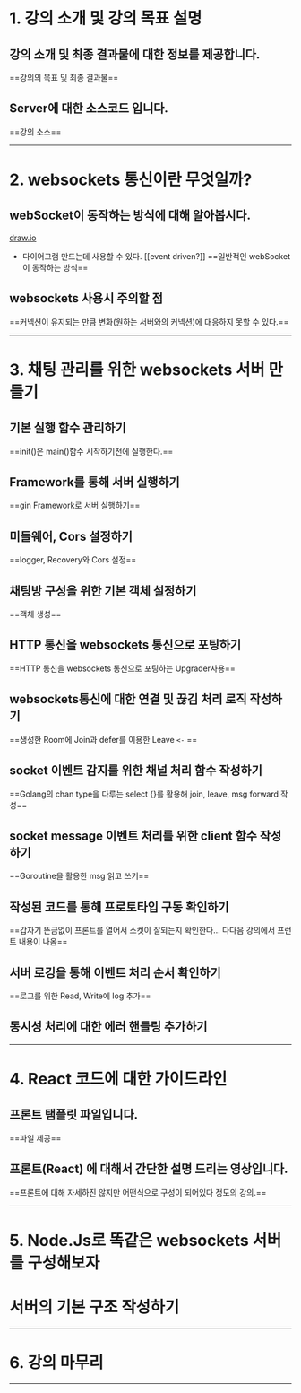 # 1. 강의 소개 및 강의 목표 설명
## 강의 소개 및 최종 결과물에 대한 정보를 제공합니다.
==강의의 목표 및 최종 결과물==
## Server에 대한 소스코드 입니다.
==강의 소스==
****
# 2. websockets 통신이란 무엇일까?
## webSocket이 동작하는 방식에 대해 알아봅시다.
[draw.io](draw.io)
- 다이어그램 만드는데 사용할 수 있다.
[[event driven?]]
==일반적인 webSocket이 동작하는 방식==
## websockets 사용시 주의할 점
==커넥션이 유지되는 만큼 변화(원하는 서버와의 커넥션)에 대응하지 못할 수 있다.==
****
# 3. 채팅 관리를 위한 websockets 서버 만들기
## 기본 실행 함수 관리하기
==init()은 main()함수 시작하기전에 실행한다.==
## Framework를 통해 서버 실행하기
==gin Framework로 서버 실행하기==
## 미들웨어, Cors 설정하기
==logger, Recovery와 Cors 설정==
## 채팅방 구성을 위한 기본 객체 설정하기
==객체 생성==
## HTTP 통신을 websockets 통신으로 포팅하기
==HTTP 통신을 websockets 통신으로 포팅하는 Upgrader사용==
## websockets통신에 대한 연결 및 끊김 처리 로직 작성하기
==생성한 Room에 Join과 defer를 이용한 Leave `<-` ==
## socket 이벤트 감지를 위한 채널 처리 함수 작성하기
==Golang의 chan type을 다루는 select {}를 활용해 join, leave, msg forward 작성==
## socket message 이벤트 처리를 위한 client 함수 작성하기
==Goroutine을 활용한 msg 읽고 쓰기==
## 작성된 코드를 통해 프로토타입 구동 확인하기
==갑자기 뜬금없이 프론트를 열어서 소켓이 잘되는지 확인한다... 다다음 강의에서 프런트 내용이 나옴==
## 서버 로깅을 통해 이벤트 처리 순서 확인하기
==로그를 위한 Read, Write에 log 추가==
## 동시성 처리에 대한 에러 핸들링 추가하기

****
# 4. React 코드에 대한 가이드라인
## 프론트 탬플릿 파일입니다.
==파일 제공==
## 프론트(React) 에 대해서 간단한 설명 드리는 영상입니다.
==프론트에 대해 자세하진 않지만 어떤식으로 구성이 되어있다 정도의 강의.==
****
# 5. Node.Js로 똑같은 websockets 서버를 구성해보자
# 서버의 기본 구조 작성하기
****

# 6. 강의 마무리

****
